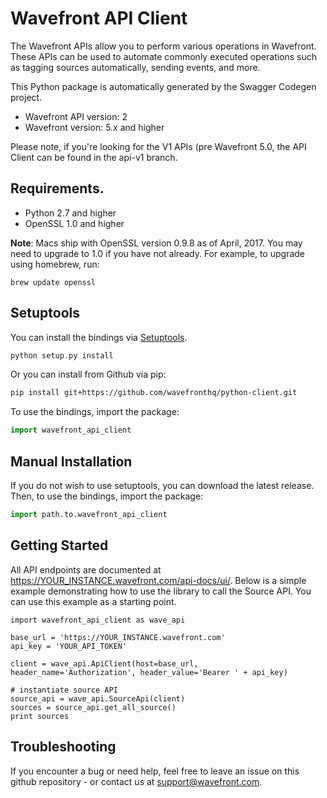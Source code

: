 # Wavefront API Client

The Wavefront APIs allow you to perform various operations in Wavefront. These APIs can be used to automate commonly executed operations such as tagging sources automatically, sending events, and more.

This Python package is automatically generated by the Swagger Codegen project.

- Wavefront API version: 2
- Wavefront version: 5.x and higher

Please note, if you're looking for the V1 APIs (pre Wavefront 5.0, the API Client can be found in the api-v1 branch.

## Requirements.

- Python 2.7 and higher
- OpenSSL 1.0 and higher

**Note**: Macs ship with OpenSSL version 0.9.8 as of April, 2017. You may need to upgrade to 1.0 if you have not already. For example, to upgrade using homebrew, run:
```
brew update openssl
```

## Setuptools
You can install the bindings via [Setuptools](http://pypi.python.org/pypi/setuptools).

```sh
python setup.py install
```

Or you can install from Github via pip:

```sh
pip install git+https://github.com/wavefronthq/python-client.git
```

To use the bindings, import the package:

```python
import wavefront_api_client
```

## Manual Installation
If you do not wish to use setuptools, you can download the latest release.
Then, to use the bindings, import the package:

```python
import path.to.wavefront_api_client
```

## Getting Started

All API endpoints are documented at https://YOUR_INSTANCE.wavefront.com/api-docs/ui/. Below is a simple example demonstrating how to use the library to call the Source API. You can use this example
as a starting point.

```
import wavefront_api_client as wave_api

base_url = 'https://YOUR_INSTANCE.wavefront.com'
api_key = 'YOUR_API_TOKEN'

client = wave_api.ApiClient(host=base_url, header_name='Authorization', header_value='Bearer ' + api_key)

# instantiate source API
source_api = wave_api.SourceApi(client)
sources = source_api.get_all_source()
print sources
```

## Troubleshooting

If you encounter a bug or need help, feel free to leave an issue on this github repository - or contact us at support@wavefront.com.
